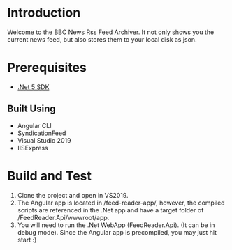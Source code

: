 # Introduction 
Welcome to the BBC News Rss Feed Archiver. It not only shows you the current news feed, but also stores them to your local disk as json.

# Prerequisites
* [.Net 5 SDK](https://dotnet.microsoft.com/download/dotnet/thank-you/sdk-5.0.101-windows-x64-installer)


## Built Using
* Angular CLI
* [SyndicationFeed](https://docs.microsoft.com/en-us/dotnet/api/system.servicemodel.syndication.syndicationfeed)
* Visual Studio 2019
* IISExpress

# Build and Test
1.	Clone the project and open in VS2019.
2.  The Angular app is located in /feed-reader-app/, however, the compiled scripts are referenced in the .Net app and have a target folder of /FeedReader.Api/wwwroot/app.
3.  You will need to run the .Net WebApp (FeedReader.Api). (It can be in debug mode). Since the Angular app is precompiled, you may just hit start :)

